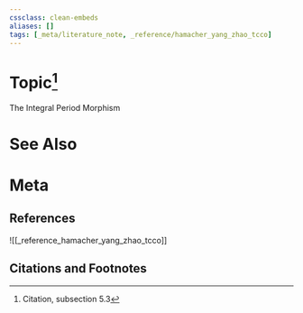 ```yaml
---
cssclass: clean-embeds
aliases: []
tags: [_meta/literature_note, _reference/hamacher_yang_zhao_tcco]
---
```

# Topic[^1]
The Integral Period Morphism

# See Also

# Meta
## References
![[_reference_hamacher_yang_zhao_tcco]]


## Citations and Footnotes
[^1]: Citation, subsection 5.3